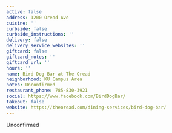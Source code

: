 ```yaml
---
active: false
address: 1200 Oread Ave
cuisine: ''
curbside: false
curbside_instructions: ''
delivery: false
delivery_service_websites: ''
giftcard: false
giftcard_notes: ''
giftcard_url: ''
hours: ''
name: Bird Dog Bar at The Oread
neighborhood: KU Campus Area
notes: Unconfirmed
restaurant_phone: 785-830-3921
social: https://www.facebook.com/BirdDogBar/
takeout: false
website: https://theoread.com/dining-services/bird-dog-bar/
---
```


Unconfirmed